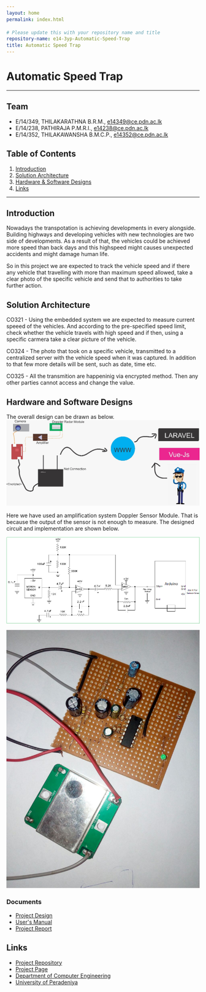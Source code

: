 ```yaml
---
layout: home
permalink: index.html

# Please update this with your repository name and title
repository-name: e14-3yp-Automatic-Speed-Trap
title: Automatic Speed Trap
---
```


[comment]: # "This is the standard layout for the project, but you can clean this and use your own template"

# Automatic Speed Trap

---

## Team
-  E/14/349, THILAKARATHNA B.R.M., [e14349@ce.pdn.ac.lk](mailto:e14349@ce.pdn.ac.lk)
-  E/14/238, PATHIRAJA P.M.R.I., [e14238@ce.pdn.ac.lk](mailto:e14238@ce.pdn.ac.lk)
-  E/14/352, THILAKAWANSHA B.M.C.P., [e14352@ce.pdn.ac.lk](mailto:e14352@ce.pdn.ac.lk)

## Table of Contents
1. [Introduction](#introduction)
2. [Solution Architecture](#solution-architecture )
3. [Hardware & Software Designs](#hardware-and-software-designs)
4. [Links](#links)

---

## Introduction

Nowadays the transpotation is achieving developments in every alongside. Building highways and developing vehicles with new technologies are two side of developments. As a result of that, the vehicles could be achieved more speed than back days and this highspeed might causes unexpected accidents and might damage human life.

So in this project we are expected to track the vehicle speed and if there any vehicle that travelling with more than maximum speed allowed, take a clear photo of the specific vehicle and send that to authorities to take further action.  



## Solution Architecture

CO321 - Using the embedded system we are expected to measure current speeed of the vehicles. And according to the pre-specified speed limit, check whether the vehicle travels with high speed and if then, using a specific carmera take a clear picture of the vehicle.

CO324 - The photo that took on a specific vehicle, transmitted to a centralized server with the vehicle speed when it was captured. In addition to that few more details will be sent, such as date, time etc.

CO325 - All the transmition are happeninig via encrypted method. Then any other parties cannot access and change the value.  


## Hardware and Software Designs

The overall design can be drawn as below.  
![Image](data/images/1.jpeg)  

Here we have used an amplification system Doppler Sensor Module. That is because the output of the sensor is not enough to measure. The designed circuit and implementation  are shown below.  

![Image](data/images/2.png)  

![Image](data/images/3.jpg)  

### Documents  
  - [Project Design](data/documents/1.pdf)  
  - [User's Manual](data/documents/2.pdf)  
  - [Project Report](data/documents/3.pdf)  





## Links

- <a href = "https://github.com/cepdnaclk/e14-3yp-Automatic-Speed-Trap" target = "_blank">Project Repository</a>
- <a href = "https://cepdnaclk.github.io/e14-3yp-Automatic-Speed-Trap/" target = "_blank">Project Page</a>
- <a href = "http://www.ce.pdn.ac.lk/" target = "_blank">Department of Computer Engineering</a>
- <a href = "https://ce.pdn.ac.lk/" target = "_blank">University of Peradeniya</a>


[//]: # (Please refer this to learn more about Markdown syntax)
[//]: # (https://github.com/adam-p/markdown-here/wiki/Markdown-Cheatsheet)

